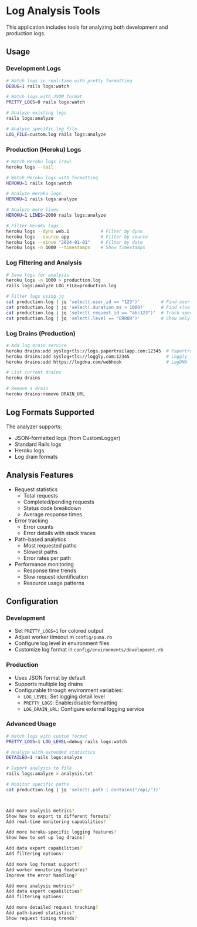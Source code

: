 # Log Analysis Tools

This application includes tools for analyzing both development and production logs.

## Usage

### Development Logs

```bash
# Watch logs in real-time with pretty formatting
DEBUG=1 rails logs:watch

# Watch logs with JSON format
PRETTY_LOGS=0 rails logs:watch

# Analyze existing logs
rails logs:analyze

# Analyze specific log file
LOG_FILE=custom.log rails logs:analyze
```

### Production (Heroku) Logs

```bash
# Watch Heroku logs (raw)
heroku logs --tail

# Watch Heroku logs with formatting
HEROKU=1 rails logs:watch

# Analyze Heroku logs
HEROKU=1 rails logs:analyze

# Analyze more lines
HEROKU=1 LINES=2000 rails logs:analyze

# Filter Heroku logs
heroku logs --dyno web.1            # Filter by dyno
heroku logs --source app            # Filter by source
heroku logs --since "2024-01-01"    # Filter by date
heroku logs -n 1000 --timestamps    # Show timestamps
```

### Log Filtering and Analysis

```bash
# Save logs for analysis
heroku logs -n 1000 > production.log
rails logs:analyze LOG_FILE=production.log

# Filter logs using jq
cat production.log | jq 'select(.user_id == "123")'        # Find user requests
cat production.log | jq 'select(.duration_ms > 1000)'      # Find slow requests
cat production.log | jq 'select(.request_id == "abc123")'  # Track specific request
cat production.log | jq 'select(.level == "ERROR")'        # Show only errors
```

### Log Drains (Production)

```bash
# Add log drain service
heroku drains:add syslog+tls://logs.papertrailapp.com:12345  # Papertrail
heroku drains:add syslog+tls://loggly.com:12345              # Loggly
heroku drains:add https://logdna.com/webhook                 # LogDNA

# List current drains
heroku drains

# Remove a drain
heroku drains:remove DRAIN_URL
```

## Log Formats Supported

The analyzer supports:
- JSON-formatted logs (from CustomLogger)
- Standard Rails logs
- Heroku logs
- Log drain formats

## Analysis Features

- Request statistics
  - Total requests
  - Completed/pending requests
  - Status code breakdown
  - Average response times
- Error tracking
  - Error counts
  - Error details with stack traces
- Path-based analytics
  - Most requested paths
  - Slowest paths
  - Error rates per path
- Performance monitoring
  - Response time trends
  - Slow request identification
  - Resource usage patterns

## Configuration

### Development
- Set `PRETTY_LOGS=1` for colored output
- Adjust worker timeout in `config/puma.rb`
- Configure log level in environment files
- Customize log format in `config/environments/development.rb`

### Production
- Uses JSON format by default
- Supports multiple log drains
- Configurable through environment variables:
  - `LOG_LEVEL`: Set logging detail level
  - `PRETTY_LOGS`: Enable/disable formatting
  - `LOG_DRAIN_URL`: Configure external logging service

### Advanced Usage

```bash
# Watch logs with custom format
PRETTY_LOGS=1 LOG_LEVEL=debug rails logs:watch

# Analyze with extended statistics
DETAILED=1 rails logs:analyze

# Export analysis to file
rails logs:analyze > analysis.txt

# Monitor specific paths
cat production.log | jq 'select(.path | contains("/api/"))'



Add more analysis metrics?
Show how to export to different formats?
Add real-time monitoring capabilities?

Add more Heroku-specific logging features?
Show how to set up log drains?

Add data export capabilities?
Add filtering options?

Add more log format support?
Add worker monitoring features?
Improve the error handling?

Add more analysis metrics?
Add data export capabilities?
Add filtering options?

Add more detailed request tracking?
Add path-based statistics?
Show request timing trends?